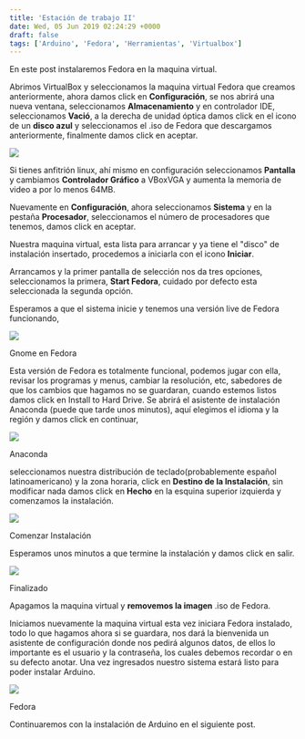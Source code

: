 ```yaml
---
title: 'Estación de trabajo II'
date: Wed, 05 Jun 2019 02:24:29 +0000
draft: false
tags: ['Arduino', 'Fedora', 'Herramientas', 'Virtualbox']
---
```


En este post instalaremos Fedora en la maquina virtual.

Abrimos VirtualBox y seleccionamos la maquina virtual Fedora que creamos anteriormente, ahora damos click en **Configuración**, se nos abrirá una nueva ventana, seleccionamos **Almacenamiento** y en controlador IDE, seleccionamos **Vació**, a la derecha de unidad óptica damos click en el icono de un **disco azul** y seleccionamos el .iso de Fedora que descargamos anteriormente, finalmente damos click en aceptar.

![](https://eleckia.files.wordpress.com/2019/06/cd.png)

Si tienes anfitrión linux, ahí mismo en configuración seleccionamos **Pantalla** y cambiamos **Controlador Gráfico** a VBoxVGA y aumenta la memoria de video a por lo menos 64MB.

Nuevamente en **Configuración**, ahora seleccionamos **Sistema** y en la pestaña **Procesador**, seleccionamos el número de procesadores que tenemos, damos click en aceptar.

Nuestra maquina virtual, esta lista para arrancar y ya tiene el "disco" de instalación insertado, procedemos a iniciarla con el icono **Iniciar**.

Arrancamos y la primer pantalla de selección nos da tres opciones, seleccionamos la primera, **Start Fedora**, cuidado por defecto esta seleccionada la segunda opción.

Esperamos a que el sistema inicie y tenemos una versión live de Fedora funcionando,

![](https://eleckia.files.wordpress.com/2019/06/gnomefedora.png)

Gnome en Fedora

Esta versión de Fedora es totalmente funcional, podemos jugar con ella, revisar los programas y menus, cambiar la resolución, etc, sabedores de que los cambios que hagamos no se guardaran, cuando estemos listos damos click en Install to Hard Drive. Se abrirá el asistente de instalación Anaconda (puede que tarde unos minutos), aquí elegimos el idioma y la región y damos click en continuar,

![](https://eleckia.files.wordpress.com/2019/06/anaconda.png)

Anaconda

seleccionamos nuestra distribución de teclado(probablemente español latinoamericano) y la zona horaria, click en **Destino de la Instalación**, sin modificar nada damos click en **Hecho** en la esquina superior izquierda y comenzamos la instalación.

![](https://eleckia.files.wordpress.com/2019/06/empezarin.png)

Comenzar Instalación

Esperamos unos minutos a que termine la instalación y damos click en salir.

![](https://eleckia.files.wordpress.com/2019/06/finalizado.png)

Finalizado

Apagamos la maquina virtual y **removemos la imagen** .iso de Fedora.

Iniciamos nuevamente la maquina virtual esta vez iniciara Fedora instalado, todo lo que hagamos ahora si se guardara, nos dará la bienvenida un asistente de configuración donde nos pedirá algunos datos, de ellos lo importante es el usuario y la contraseña, los cuales debemos recordar o en su defecto anotar. Una vez ingresados nuestro sistema estará listo para poder instalar Arduino.

![](https://eleckia.files.wordpress.com/2019/06/fedora.png)

Fedora

Continuaremos con la instalación de Arduino en el siguiente post.